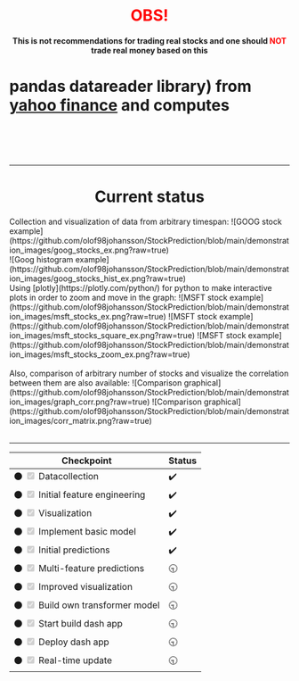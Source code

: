 <h1 align="center" style="color:red;"> OBS! </h1>
<h4 align="center"> This is not recommendations for trading real stocks and one should <font color="red"> NOT </font> trade real money based on this </h4>

<h1 align="center> StockPrediction </h1>
Hobby project in NLP with numerical time-series - stock market prediction based on the adjusted closing price, monthly gain and correlation among different industry-based companies from self build transformer model (to be done).
           
<hr>

Collecting the data (using [pandas datareader](https://pydata.github.io/pandas-datareader/index.html) library) from [yahoo finance](https://finance.yahoo.com/) and computes 

<br>
<hr>
<h1 align = "center"> Current status </h1>
Collection and visualization of data from arbitrary timespan:
![GOOG stock example](https://github.com/olof98johansson/StockPrediction/blob/main/demonstration_images/goog_stocks_ex.png?raw=true)
<br>
![Goog histogram example](https://github.com/olof98johansson/StockPrediction/blob/main/demonstration_images/goog_stocks_hist_ex.png?raw=true)
<br>
Using [plotly](https://plotly.com/python/) for python to make interactive plots in order to zoom and move in the graph:
![MSFT stock example](https://github.com/olof98johansson/StockPrediction/blob/main/demonstration_images/msft_stocks_ex.png?raw=true)
![MSFT stock example](https://github.com/olof98johansson/StockPrediction/blob/main/demonstration_images/msft_stocks_square_ex.png?raw=true)
![MSFT stock example](https://github.com/olof98johansson/StockPrediction/blob/main/demonstration_images/msft_stocks_zoom_ex.png?raw=true)
<br>
<br>
Also, comparison of arbitrary number of stocks and visualize the correlation between them are also available:
![Comparison graphical](https://github.com/olof98johansson/StockPrediction/blob/main/demonstration_images/graph_corr.png?raw=true)
![Comparison graphical](https://github.com/olof98johansson/StockPrediction/blob/main/demonstration_images/corr_matrix.png?raw=true)

<br>
<br>
<hr>



| Checkpoint                                              | Status |
| ------------------------------------------------- | ----   |
| :black_circle: <input type="checkbox" disabled checked /> Datacollection  |  :heavy_check_mark:    |
| :black_circle: <input type="checkbox" disabled  checked/>  Initial feature engineering |  :heavy_check_mark:    |
| :black_circle: <input type="checkbox" disabled  checked/> Visualization |  :heavy_check_mark:    |
| :black_circle: <input type="checkbox" disabled  checked/> Implement basic model |  :heavy_check_mark:    |
| :black_circle: <input type="checkbox" disabled  checked/> Initial predictions |  :heavy_check_mark:    |
| :black_circle: <input type="checkbox" disabled  checked/> Multi-feature predictions |   :clock930:   |
| :black_circle: <input type="checkbox" disabled  checked/> Improved visualization |  :clock930:    |
| :black_circle: <input type="checkbox" disabled  checked/> Build own transformer model |  :clock930:    |
| :black_circle: <input type="checkbox" disabled  checked/> Start build dash app |  :clock930:    |
| :black_circle: <input type="checkbox" disabled  checked/> Deploy dash app |  :clock930:    |
| :black_circle: <input type="checkbox" disabled  checked/> Real-time update |  :clock930:    |



